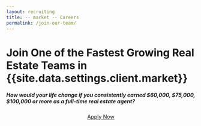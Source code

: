 ```yaml
---
layout: recruiting
title: -- market -- Careers
permalink: /join-our-team/
---
```


<h1 class="join-us">Join One of the Fastest Growing Real Estate Teams in {{site.data.settings.client.market}}</h1>
<h5 class="join-us-subtitle">How would your life change if you consistently earned $60,000, $75,000, $100,000 or more as a full-time real estate agent?</h5>
<!-- <div class="recruiting-photo">
<span class="client-image-container">
<img src="{{ site.baseurl }}/img/headshot.jpg" alt="{{site.data.settings.client.name}}" class="client-image"/>
</span>
<figcaption class="caption">{{site.data.settings.client.name}}</figcaption>
</div> -->


<!-- Dear Real Estate Agent,

Are you frustrated with where you are in your real estate business? I’d like to offer you a free subscription to my real estate agent training e-newsletter. **You’ll receive:**
<ul>
<li>Q&A videos answering the most commonly asked business questions</li>
<li>Interviews with agents in my office on how they sell homes</li>
<li>Recordings of trainings and meetings we hold, so you can attend 24/7</li>
<li>Invites to special events with guest speakers that include exclusive discount codes</li>
<li>Copies of procedure manuals, checklists, and more that we use to streamline operations</li>
<li>Market updates that you can copy and paste to use in your marketing</li>
</ul>


This newsletter is specifically designed for real estate agents who want to grow, learn, and dominate their market with a local brand and expert presence. If you want to improve your life and make more money or you feel you can do more and just need the tools, this is for you. This is not for part-time agents who are happy with their income.

This is 100% educational advice. I’d like you to get to know what we’re up to here so we can grow the size of the real estate pie in {{ site.data.settings.client.market }}. In the past year, ____ homes SOLD in our {{ site.data.settings.client.market }} market, so there is plenty of business for everyone.

**SPECIAL NEW SUBSCRIBER BONUS**

When you subscribe, you’ll also receive a free copy of my Office Tour DVD so you can see how our office is set up, who does what, and what it's like to work in a productive real estate office. We collectively sell about ____ homes every year.

Feel free to unsubscribe anytime. We will never, ever, spam you.

The next step, after subscribing to our newsletter, is to attend one of our many Business Planning Workshops we hold from time to time, with the opportunity to schedule a free business planning meeting where we’ll personalize the plan for you.

I invite you to subscribe; simply enter your email address, and you’ll get a confirmation email with a copy of my Office Tour DVD. Email me at <a href="mailto:{{ site.data.settings.client.email }}">{{ site.data.settings.client.email }}</a> with any questions I can answer for you in my videos. If I pick your question, I’ll send you a $5 Amazon gift card!

Let’s help you grow your business,

{{site.data.settings.client.name}} -->

<div style="text-align:center;margin-bottom:4rem;">
<a href="" class="apply-now" target="_blank">Apply Now</a>
</div>
